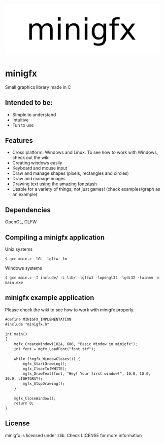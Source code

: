 ![](./resources/header.png)

# minigfx
Small graphics library made in C

## Intended to be:
- Simple to understand
- Intuitive
- Fun to use

## Features
- Cross platform: Windows and Linux. To see how to work with Windows, check out the wiki
- Creating windows easily
- Keyboard and mouse input
- Draw and manage shapes (pixels, rectangles and circles)
- Draw and manage images
- Drawing text using the amazing [fontstash](https://github.com/memononen/fontstash)
- Usable for a variety of things; not just games! (check examples/graph as an example)

## Dependencies
OpenGL, GLFW

## Compiling a minigfx application
Unix systems
```
$ gcc main.c -lGL -lglfw -lm
```
Windows systems
```
$ gcc main.c -I include/ -L lib/ -lglfw3 -lopengl32 -lgdi32 -lwinmm -o main.exe
```

## minigfx example application
Please check the wiki to see how to work with minigfx properly.
```
#define MINIGFX_IMPLEMENTATION
#include "minigfx.h"

int main()
{
    mgfx_CreateWindow(1024, 600, "Basic Window in minigfx");
    int font = mgfx_LoadFont("font.ttf");

    while (!mgfx_WindowCloses()) {
        mgfx_StartDrawing();
        mgfx_ClearTo(WHITE);
        mgfx_DrawText(font, "Hey! Your first window!", 10.0, 10.0, 30.0, LIGHTGRAY);
        mgfx_StopDrawing();
    }

    mgfx_CloseWindow();
    return 0;
}
```

## License
minigfx is licensed under zlib. Check LICENSE for more information
